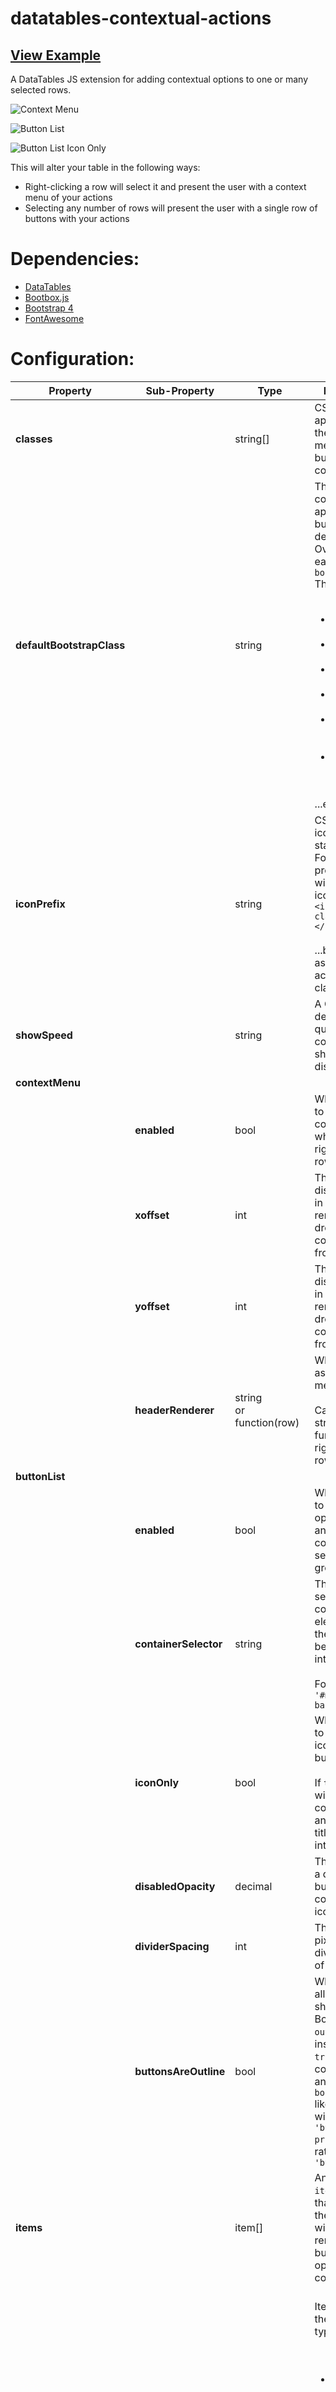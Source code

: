 # datatables-contextual-actions
## [View Example](https://torrobinson.github.io/datatables-contextual-actions/docs/)

A DataTables JS extension for adding contextual options to one or many selected rows.

![Context Menu][ContextMenu]

![Button List][ButtonList]

![Button List Icon Only][ButtonListIconOnly]

This will alter your table in the following ways:
- Right-clicking a row will select it and present the user with a context menu of your actions
- Selecting any number of rows will present the user with a single row of buttons with your actions

# Dependencies:
- [DataTables](https://github.com/DataTables/DataTables)
- [Bootbox.js](http://bootboxjs.com/)
- [Bootstrap 4](https://getbootstrap.com/)
- [FontAwesome](https://fontawesome.com/)

# Configuration:
| Property | Sub-Property | Type | Description | Default |
|-|-|-|-|-|
| **classes** | | string[] | CSS classes to apply to both the dropdown-menu and the button container | `[]` |
| **defaultBootstrapClass**  | | string  | The Bootstrap color class to apply to all buttons by default.<br>Overridden by each `item`'s `bootstrapClass`<br> These include:<br><ul><br><li>primary</li><br><li>secondary</li><br><li>success</li><br><li>danger</li><br><li>warning</li><br><br><li>info</li><br></ul><br>...etc | `''` |
| **iconPrefix** | | string | CSS class that icons will all start with.<br>For example, providing `'fas'` will default an icon to<br>`<i class="fas"></i>`<br><br>...before it's assigned its actual icon class.  | `''` |
| **showSpeed**  |  | string | A CSS duration describing how quickly the context menu should be displayed  | `'0.30s'` |
| **contextMenu**|  |  | | required |
|                | **enabled**  | bool | Whether or not to display a context menu when the user right-clicks a row  | `true` |
|                | **xoffset**  | int  | The horizontal distance away, in pixels, to render the drop-down context menu from the mouse | `-10` |
|                | **yoffset** | int| The vertical distance away, in pixels, to render the drop-down context menu from the mouse | `-10` |
|                | **headerRenderer** | string<br>or<br>function(row)  | What to display as the context menu's header.<br><br>Can be a static string or a function of the <br>right-clicked row. | `''`|
| **buttonList** |  | |   | required |
|                | **enabled** | bool | Whether or not to render the options out into an external container as a series of button groups| `true`  |
|                | **containerSelector** | string | The CSS selector of the container element that the buttons will be rendered into.<br><br>For example, `'#my-button-bar'` | required  |
|                | **iconOnly** | bool | Whether or not to only display icons in the buttons.<br><br>If `true`, buttons will only contain icons, and the option titles are turned into tooltips. | `true`    |
|                | **disabledOpacity**   | decimal  | The opacity of a disabled button or context menu icon | `0.5` |
|                | **dividerSpacing** | int| The number of pixels between divided groups of buttons  | `10` |
|                | **buttonsAreOutline** | bool | Whether or not all buttons should be Bootstrap's `outline` style instead. When `true` and combined with an `item`'s `bootStrapClass` like `'primary'` it will yield a `'btn-outline-primary'` button rather than `'btn-primary'`  | `false` |
| **items**||item[]| An array of `item` objects that represent the options that will be both rendered as buttons, and as options in a context menu. | required  |
|             | **type** | string | <br>Items can be of the following types:<br><br><ul><br><li>`option` is the standard type. It means the option is row-scoped and relies on row data to determine its `action`.</li><br><br><li>`static` means its action will not receive any data, and it mimics a DataTables button in that it is always visible and is table-scoped, not row-scoped.</li><br><br><li>`divider` acts simply as a divider item that splits up the above types when being rendered.</li><br></ul> | required  |
|             | **multi**  | bool | Whether or not to enable this button when more than 1 rows are selected | required  |
|             | **title**  | string | <br>What the option is named.<br>The title is rendered as:<br><ul><br><li>In buttons: the button text</li><br><li>In buttons when `iconOnly` is `true`: the button's tooltip</li><br><br><li>In context menus: the dropdown option's text</li><br><br><ul>  | required  |
|             | **multiTitle**  | string | The `title` (above) to render when more than 1 rows are selected  | See above |
|             | **iconClass** | string | The class of the `<i></i>` styled icon to render.<br>For example, if `iconPrefix` is `'fa fa-fw'` and `iconClass` is `'fa-eye'`, then `<i class="fa fa-fw fa-eye"></i>` is rendered.<br><br>Leave blank to render no icon. | `''` |
|             | **classes** | string[]| An array of CSS classes to add onto the rendered item (either the button or the<br>dropdown option) | `[]` |
|             | **id **  | string | Optionally you may assign an id to the item's rendered element if you wish to target it with any custom code | `''`|
|             | **bootstrapClass**  | string   | The Bootstrap color class to assign to both buttons or context menu options.<br><br>These include:<br><br><ul><br><li>primary</li><br><li>secondary</li><br><li>success</li><br><li>danger</li><br><li>warning</li><br><li>info</li><br></ul><br>...etc   | `''`|
|             | **confirmation**| object<br>or<br>function(rows) | The [Bootbox.js](http://bootboxjs.com/) confirmation configuration object.<br><br><br>**Exclude** the `callback` option, as this plugin hijacks this callback.<br><br>This can either be a static configuration, or a function of the `rows` the action<br>this confirmation is confirming.<br><br>Example:<br><br>`{`<br>`    title: 'Delete Item(s)',`<br>`    message: 'Do you want to delete the item(s)?',`<br>`    buttons: {`<br>`        cancel: {`<br>`            className: 'btn-link',`<br>`            label: 'Cancel'`<br>`        },`<br>`        confirm: {`<br>`            className: 'btn-danger',`<br>`            label: 'Delete'`<br>`   }`<br>`}` | `{}` |
|             | **action** | function(rows)| The action to execute against the 1 or more `rows` selected when the action was executed  | required  |
|             | **isDisabled** | bool<br>or<br>function(row)    | Whether or not to totally disable the option.<br><br>If a function of `row` is provided, this becomes a test to run against every selected row.<br>If ANY of the rows pass this test, the option will be disabled<br><br>For example, to disable the button for "John" rows:<br>`(row) => row.FirstName === 'John'` | `{}` |
|             | **isHidden** | bool<br>or<br>function(row) | Similar to the above `isDisabled` but renders an option hidden/invisible instead of just being disabled (greyed out)  | `{}` |


# Initialization:
Initialize with the configuraton object as described above.

For example:
```javascript
$(document).ready( function () {
    // Set up our table in standard DataTables fashion (with selection enabled)
    var myTable = $('#dt').DataTable({
        select: {
            style:    'os',
            selector: 'td:first-child'
        }
    });

    // And initialize our plugin.
    myTable.contextualActions({
        // Configuration options as described above
    });
});
```

[ContextMenu]: https://github.com/torrobinson/datatables-contextual-actions/blob/master/resources/context-menu.png "Context Menu"
[ButtonList]: https://github.com/torrobinson/datatables-contextual-actions/blob/master/resources/buttons.png "Button List"
[ButtonListIconOnly]: https://github.com/torrobinson/datatables-contextual-actions/blob/master/resources/buttonIconOnly.png "Button List Icon Only"
